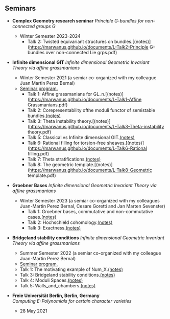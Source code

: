 ## Seminars

- **Complex Geometry research seminar** 
  *Principle G-bundles for non-connected groups G*  
  - Winter Semester 2023-2024 
     - Talk 2: Twisted equivariant structures on bundles.[(notes)](https://marwanus.github.io/documents/L-Talk2-Principle G-bundles over non-connected Lie grps.pdf)

- **Infinite dimensional GIT** 
  *Infinite dimensional Geometric Invariant Theory via affine grassmanians*  
  - Winter Semester 2021 (a semiar co-organized with my colleague Juan Martin Perez Bernal)
  - [Seminar program.](https://marwanus.github.io/documents/Program_Infinite_dimensional_GIT.pdf)
    - Talk 1: Affine grassmanians for GL_n.[(notes)](https://marwanus.github.io/documents/L-Talk1-Affine Grassmanians.pdf)
    - Talk 2: Corepresentability ofthe moduli functor of semistable bundles.[(notes)](https://marwanus.github.io/documents/L-Talk2-Corepresentability_of_mod_functor.pdf)
    - Talk 3: Theta instability theory.[(notes)](https://marwanus.github.io/documents/L-Talk3-Theta-instability theory.pdf)
    - Talk 5: Classical vs Infinite dimensional GIT.[(notes)](https://marwanus.github.io/documents/L-Talk5-Inf_dim_GIT_vs_Classical.pdf)
    - Talk 6: Rational filling for torsion-free sheaves.[(notes)](https://marwanus.github.io/documents/L-Talk6-Rational filling.pdf)
    - Talk 7: Theta stratifications.[(notes)](https://marwanus.github.io/documents/P-Talk7-theta_stratif_Lambda_coh.pdf)
    - Talk 8: The geometric template.[(notes)](https://marwanus.github.io/documents/L-Talk8-Geometric template.pdf)
- **Groebner Bases** 
  *Infinite dimensional Geometric Invariant Theory via affine grassmanians*  
  - Winter Semester 2023 (a semiar co-organized with my colleagues Juan-Martin Perez Bernal, Cesare Goretti and Jan Marten Sevenster)
    - Talk 1: Groebner bases, commutative and non-commutative cases.[(notes)](https://marwanus.github.io/documents/L-Talk1-Grobner_bases.pdf)
    - Talk 2: Hochschield cohomology.[(notes)](https://marwanus.github.io/documents/L-Talk2-Hochschield_cohomology.pdf)
    - Talk 3: Exactness.[(notes)](https://marwanus.github.io/documents/L-Talk-3-Exactness.pdf)

- **Bridgeland stability conditions** 
  *Infinite dimensional Geometric Invariant Theory via affine grassmanians*  
  - Summer Semester 2022 (a semiar co-organized with my colleague Juan-Martin Perez Bernal)
  - [Seminar program.](https://marwanus.github.io/documents/program_Bridgeland_stability_SoSE22.pdf)
  - Talk 1: The motivating example of Num_X.[(notes)](https://marwanus.github.io/documents/L-Talk1-The_motivating_example_of_Num_X.pdf)
  - Talk 3: Bridgeland stability conditions.[(notes)](https://marwanus.github.io/documents/L-Talk3-Bridgeland_stability_condition.pdf)
  - Talk 4: Moduli Spaces.[(notes)](https://marwanus.github.io/documents/L-Talk4-Moduli_spaces.pdf)
  - Talk 5: Walls_and_chambers.[(notes)](https://marwanus.github.io/documents/L-Talk5-Walls_and_chambers.pdf)



- **Freie Universität Berlin, Berlin, Germany**  
  *Computing E-Polynomials for certain character varieties*  
  - 28 May 2021

